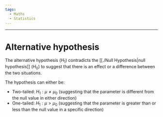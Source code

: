 ```yaml
---
tags:
  - Maths
  - Statistics
---
```

---  
# Alternative hypothesis  
The alternative hypothesis ($H_1$) contradicts the [[./Null Hypothesis|null hypothesis]] ($H_0$) to suggest that there is an effect or a difference between the two situations.  
  
The hypothesis can either be:  
- Two-tailed: $H_1: \mu \ne \mu _0$ (suggesting that the parameter is different from the null value in either direction)  
- One-tailed: $H_1:\mu \gt \mu_0$ (suggesting that the parameter is greater than or less than the null value in a specific direction)